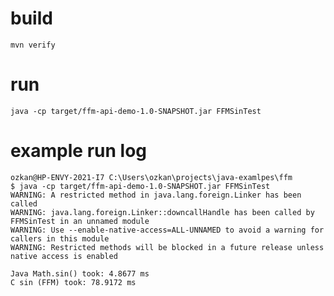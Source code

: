 # build
`mvn verify`
# run
`java -cp target/ffm-api-demo-1.0-SNAPSHOT.jar FFMSinTest`

# example run log
```shell
ozkan@HP-ENVY-2021-I7 C:\Users\ozkan\projects\java-examlpes\ffm
$ java -cp target/ffm-api-demo-1.0-SNAPSHOT.jar FFMSinTest
WARNING: A restricted method in java.lang.foreign.Linker has been called
WARNING: java.lang.foreign.Linker::downcallHandle has been called by FFMSinTest in an unnamed module
WARNING: Use --enable-native-access=ALL-UNNAMED to avoid a warning for callers in this module
WARNING: Restricted methods will be blocked in a future release unless native access is enabled

Java Math.sin() took: 4.8677 ms
C sin (FFM) took: 78.9172 ms
```